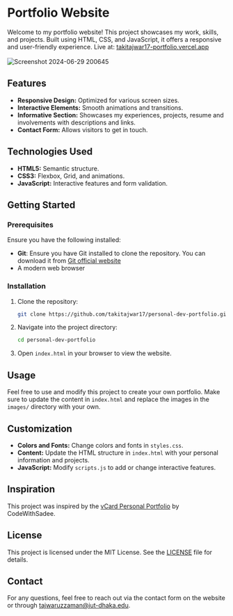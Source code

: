# Portfolio Website

Welcome to my portfolio website! This project showcases my work, skills, and projects. Built using HTML, CSS, and JavaScript, it offers a responsive and user-friendly experience. Live at: [takitajwar17-portfolio.vercel.app](https://takitajwar17-portfolio.vercel.app/)
<br> <br>
![Screenshot 2024-06-29 200645](https://github.com/takitajwar17/personal-dev-portfolio/assets/111155827/d523bf89-ea0e-49c4-92bf-920644af8c7b)

## Features

- **Responsive Design:** Optimized for various screen sizes.
- **Interactive Elements:** Smooth animations and transitions.
- **Informative Section:** Showcases my experiences, projects, resume and involvements with descriptions and links.
- **Contact Form:** Allows visitors to get in touch.

## Technologies Used

- **HTML5:** Semantic structure.
- **CSS3:** Flexbox, Grid, and animations.
- **JavaScript:** Interactive features and form validation.

## Getting Started

### Prerequisites

Ensure you have the following installed:

- **Git**: Ensure you have Git installed to clone the repository. You can download it from [Git official website](https://git-scm.com/)
- A modern web browser

### Installation

1. Clone the repository:

   ```bash
   git clone https://github.com/takitajwar17/personal-dev-portfolio.git
   ```

2. Navigate into the project directory:

   ```bash
   cd personal-dev-portfolio
   ```

3. Open `index.html` in your browser to view the website.

## Usage

Feel free to use and modify this project to create your own portfolio. Make sure to update the content in `index.html` and replace the images in the `images/` directory with your own.

## Customization

- **Colors and Fonts:** Change colors and fonts in `styles.css`.
- **Content:** Update the HTML structure in `index.html` with your personal information and projects.
- **JavaScript:** Modify `scripts.js` to add or change interactive features.

## Inspiration

This project was inspired by the [vCard Personal Portfolio](https://github.com/codewithsadee/vcard-personal-portfolio) by CodeWithSadee.

## License

This project is licensed under the MIT License. See the [LICENSE](LICENSE) file for details.

## Contact

For any questions, feel free to reach out via the contact form on the website or through [tajwaruzzaman@iut-dhaka.edu](mailto:tajwaruzzaman@iut-dhaka.edu).

